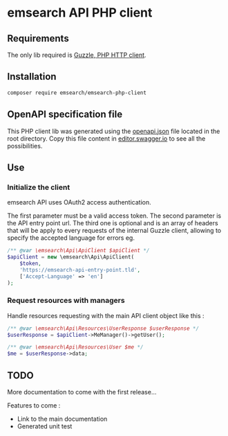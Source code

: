 # emsearch API PHP client #

## Requirements ##

The only lib required is [Guzzle, PHP HTTP client](https://github.com/guzzle/guzzle).

## Installation ##

```bash
composer require emsearch/emsearch-php-client
```

## OpenAPI specification file ##

This PHP client lib was generated using the [openapi.json](./openapi.json) file located in the root directory.
Copy this file content in [editor.swagger.io](https://editor.swagger.io/) to see all the possibilities.

## Use ##

### Initialize the client ###

emsearch API uses OAuth2 access authentication.

The first parameter must be a valid access token.
The second parameter is the API entry point url.
The third one is optional and is an array of headers that will be apply to every requests of the internal Guzzle client,
allowing to specify the accepted language for errors eg.


```php
/** @var \emsearch\Api\ApiClient $apiClient */
$apiClient = new \emsearch\Api\ApiClient(
    $token,
    'https://emsearch-api-entry-point.tld',
    ['Accept-Language' => 'en']
);
```

### Request resources with managers ###

Handle resources requesting with the main API client object like this :

```php
/** @var \emsearch\Api\Resources\UserResponse $userResponse */
$userResponse = $apiClient->MeManager()->getUser();

/** @var \emsearch\Api\Resources\User $me */
$me = $userResponse->data;
```

## TODO ##

More documentation to come with the first release...

Features to come :
- Link to the main documentation
- Generated unit test